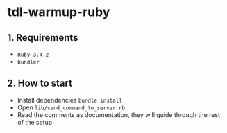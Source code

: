 # tdl-warmup-ruby


## 1. Requirements

- `Ruby 3.4.2`
- `bundler`

## 2. How to start

- Install dependencies `bundle install`
- Open `lib/send_command_to_server.rb`
- Read the comments as documentation, they will guide through the rest of the setup
